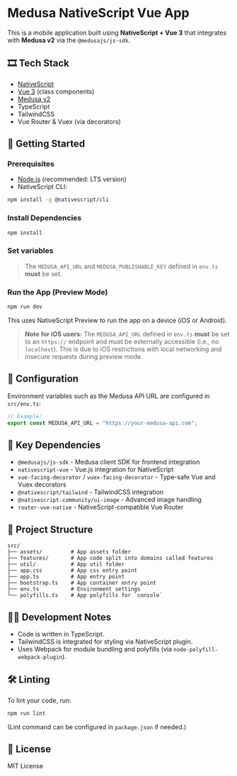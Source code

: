 # Medusa NativeScript Vue App

This is a mobile application built using **NativeScript + Vue 3** that integrates with **Medusa v2** via the `@medusajs/js-sdk`.

## 🎞️ Tech Stack

* [NativeScript](https://nativescript.org/)
* [Vue 3](https://v3.vuejs.org/) (class components)
* [Medusa v2](https://docs.medusajs.com/)
* TypeScript
* TailwindCSS
* Vue Router & Vuex (via decorators)

## 🚀 Getting Started

### Prerequisites

* [Node.js](https://nodejs.org/) (recommended: LTS version)
* NativeScript CLI:
```bash
npm install -g @nativescript/cli
```

### Install Dependencies

```bash
npm install
```

### Set variables

> The `MEDUSA_API_URL` and `MEDUSA_PUBLISHABLE_KEY` defined in `env.ts` **must** be set.

### Run the App (Preview Mode)

```bash
npm run dev
```

This uses NativeScript Preview to run the app on a device (iOS or Android).

> **Note for iOS users:**
> The `MEDUSA_API_URL` defined in `env.ts` **must** be set to an `https://` endpoint and must be externally accessible (i.e., no `localhost`).
> This is due to iOS restrictions with local networking and insecure requests during preview mode.

## 🔧 Configuration

Environment variables such as the Medusa API URL are configured in `src/env.ts`:

```ts
// Example:
export const MEDUSA_API_URL = "https://your-medusa-api.com";
```

## 🧹 Key Dependencies

* `@medusajs/js-sdk` - Medusa client SDK for frontend integration
* `nativescript-vue` - Vue.js integration for NativeScript
* `vue-facing-decorator` / `vuex-facing-decorator` - Type-safe Vue and Vuex decorators
* `@nativescript/tailwind` - TailwindCSS integration
* `@nativescript-community/ui-image` - Advanced image handling
* `router-vue-native` - NativeScript-compatible Vue Router

## 📁 Project Structure

```
src/
├── assets/    		# App assets folder
├── features/    	# App code split into domains called features
├── util/    		# App util folder
├── app.css         # App css entry point
├── app.ts          # App entry point
├── bootstrap.ts    # App container entry point
├── env.ts          # Environment settings
└── polyfills.ts    # App polyfills for `console`
```

## 👨‍💼 Development Notes

* Code is written in TypeScript.
* TailwindCSS is integrated for styling via NativeScript plugin.
* Uses Webpack for module bundling and polyfills (via `node-polyfill-webpack-plugin`).

## 🛠️ Linting

To lint your code, run:

```bash
npm run lint
```

(Lint command can be configured in `package.json` if needed.)

## 📜 License

MIT License
